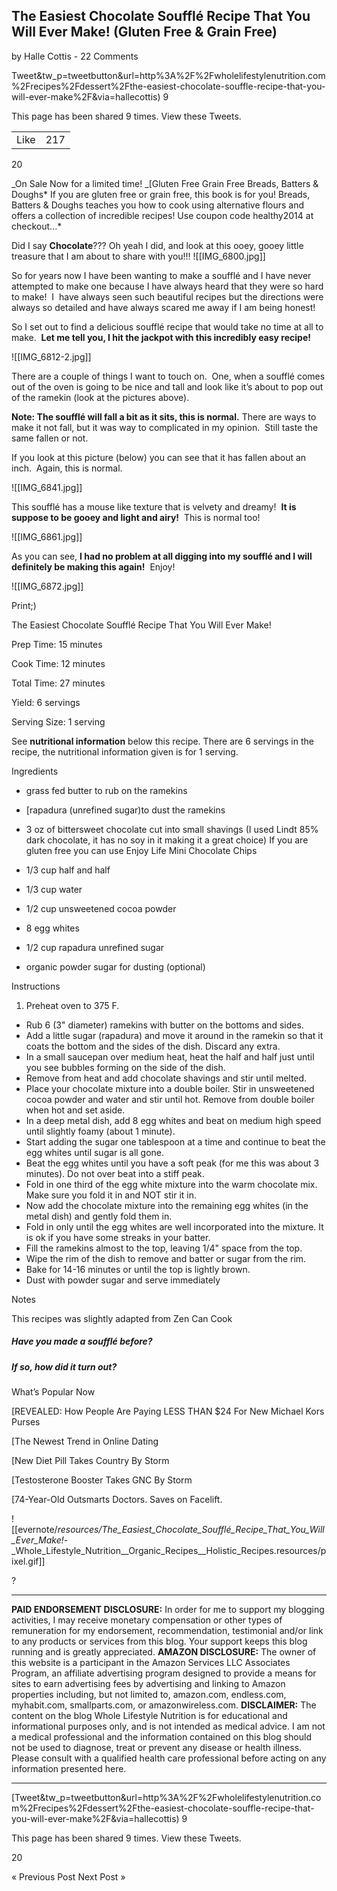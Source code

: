 ## The Easiest Chocolate Soufflé Recipe That You Will Ever Make! (Gluten Free & Grain Free)

by Halle Cottis - 22 Comments

Tweet&tw_p=tweetbutton&url=http%3A%2F%2Fwholelifestylenutrition.com%2Frecipes%2Fdessert%2Fthe-easiest-chocolate-souffle-recipe-that-you-will-ever-make%2F&via=hallecottis)
9

This page has been shared 9 times. View these Tweets.

|      |     |
| ---- | --- |
| Like | 217 |

20

\_On Sale Now for a limited time! \_\[Gluten Free Grain Free Breads, Batters & Doughs\* If you are gluten free or grain free, this book is for you! Breads, Batters & Doughs teaches you how to cook using alternative flours and offers a collection of incredible recipes! Use coupon code healthy2014 at checkout...\*

Did I say **Chocolate**??? Oh yeah I did, and look at this ooey, gooey little treasure that I am about to share with you!!! !\[\[IMG_6800.jpg\]\]

So for years now I have been wanting to make a soufflé and I have never attempted to make one because I have always heard that they were so hard to make!  I  have always seen such beautiful recipes but the directions were always so detailed and have always scared me away if I am being honest!

So I set out to find a delicious soufflé recipe that would take no time at all to make.  **Let me tell you, I hit the jackpot with this incredibly easy recipe!**

!\[\[IMG_6812-2.jpg\]\]

There are a couple of things I want to touch on.  One, when a soufflé comes out of the oven is going to be nice and tall and look like it’s about to pop out of the ramekin (look at the pictures above).

**Note: The soufflé will fall a bit as it sits, this is normal.** There are ways to make it not fall, but it was way to complicated in my opinion.  Still taste the same fallen or not.

If you look at this picture (below) you can see that it has fallen about an inch.  Again, this is normal.

!\[\[IMG_6841.jpg\]\]

This soufflé has a mouse like texture that is velvety and dreamy!  **It is suppose to be gooey and light and airy!**  This is normal too!

!\[\[IMG_6861.jpg\]\]

As you can see, **I had no problem at all digging into my soufflé and I will definitely be making this again!**  Enjoy!

!\[\[IMG_6872.jpg\]\]

Print;)

The Easiest Chocolate Soufflé Recipe That You Will Ever Make!

Prep Time: 15 minutes

Cook Time: 12 minutes

Total Time: 27 minutes

Yield: 6 servings

Serving Size: 1 serving

See **nutritional information** below this recipe. There are 6 servings in the recipe, the nutritional information given is for 1 serving.

Ingredients

- grass fed butter to rub on the ramekins

- \[rapadura (unrefined sugar)to dust the ramekins

- 3 oz of bittersweet chocolate cut into small shavings (I used Lindt 85% dark chocolate, it has no soy in it making it a great choice) If you are gluten free you can use Enjoy Life Mini Chocolate Chips

- 1/3 cup half and half

- 1/3 cup water

- 1/2 cup unsweetened cocoa powder

- 8 egg whites

- 1/2 cup rapadura unrefined sugar

- organic powder sugar for dusting (optional)

Instructions

1. Preheat oven to 375 F.

- Rub 6 (3" diameter) ramekins with butter on the bottoms and sides.
- Add a little sugar (rapadura) and move it around in the ramekin so that it coats the bottom and the sides of the dish. Discard any extra.
- In a small saucepan over medium heat, heat the half and half just until you see bubbles forming on the side of the dish.
- Remove from heat and add chocolate shavings and stir until melted.
- Place your chocolate mixture into a double boiler. Stir in unsweetened cocoa powder and water and stir until hot. Remove from double boiler when hot and set aside.
- In a deep metal dish, add 8 egg whites and beat on medium high speed until slightly foamy (about 1 minute).
- Start adding the sugar one tablespoon at a time and continue to beat the egg whites until sugar is all gone.
- Beat the egg whites until you have a soft peak (for me this was about 3 minutes). Do not over beat into a stiff peak.
- Fold in one third of the egg white mixture into the warm chocolate mix. Make sure you fold it in and NOT stir it in.
- Now add the chocolate mixture into the remaining egg whites (in the metal dish) and gently fold them in.
- Fold in only until the egg whites are well incorporated into the mixture. It is ok if you have some streaks in your batter.
- Fill the ramekins almost to the top, leaving 1/4" space from the top.
- Wipe the rim of the dish to remove and batter or sugar from the rim.
- Bake for 14-16 minutes or until the top is lightly brown.
- Dust with powder sugar and serve immediately

Notes

This recipes was slightly adapted from Zen Can Cook

##### **Have you made a soufflé before?**

##### **If so, how did it turn out?**

What’s Popular Now

\[REVEALED: How People Are Paying LESS THAN $24 For New Michael Kors Purses

\[The Newest Trend in Online Dating

\[New Diet Pill Takes Country By Storm

\[Testosterone Booster Takes GNC By Storm

\[74-Year-Old Outsmarts Doctors. Saves on Facelift.

!\[\[evernote/_resources/The_Easiest_Chocolate_Soufflé_Recipe_That_You_Will_Ever_Make!_-\_Whole_Lifestyle_Nutrition\_\_Organic_Recipes\_\_Holistic_Recipes.resources/pixel.gif\]\]

?

______________________________________________________________________

**PAID ENDORSEMENT DISCLOSURE:** In order for me to support my blogging activities, I may receive monetary compensation or other types of remuneration for my endorsement, recommendation, testimonial and/or link to any products or services from this blog. Your support keeps this blog running and is greatly appreciated. **AMAZON DISCLOSURE:** The owner of this website is a participant in the Amazon Services LLC Associates Program, an affiliate advertising program designed to provide a means for sites to earn advertising fees by advertising and linking to Amazon properties including, but not limited to, amazon.com, endless.com, myhabit.com, smallparts.com, or amazonwireless.com. **DISCLAIMER:** The content on the blog Whole Lifestyle Nutrition is for educational and informational purposes only, and is not intended as medical advice. I am not a medical professional and the information contained on this blog should not be used to diagnose, treat or prevent any disease or health illness. Please consult with a qualified health care professional before acting on any information presented here.

______________________________________________________________________

\[Tweet&tw_p=tweetbutton&url=http%3A%2F%2Fwholelifestylenutrition.com%2Frecipes%2Fdessert%2Fthe-easiest-chocolate-souffle-recipe-that-you-will-ever-make%2F&via=hallecottis)
9

This page has been shared 9 times. View these Tweets.

20

« Previous Post Next Post »
